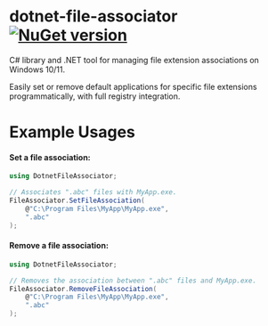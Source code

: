 # dotnet-file-associator [![NuGet version](https://badge.fury.io/nu/dotnet-file-associator.svg)](https://www.nuget.org/packages/dotnet-file-associator)

C# library and .NET tool for managing file extension associations on Windows 10/11.

Easily set or remove default applications for specific file extensions programmatically, with full registry integration.


# Example Usages

#### Set a file association:
```csharp
using DotnetFileAssociator;

// Associates ".abc" files with MyApp.exe.
FileAssociator.SetFileAssociation(
    @"C:\Program Files\MyApp\MyApp.exe",
    ".abc"
);
```

#### Remove a file association:
```csharp
using DotnetFileAssociator;

// Removes the association between ".abc" files and MyApp.exe.
FileAssociator.RemoveFileAssociation(
    @"C:\Program Files\MyApp\MyApp.exe",
    ".abc"
);
```
